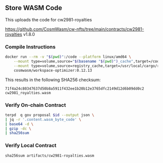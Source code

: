 ## Store WASM Code

This uploads the code for cw2981-royalties

https://github.com/CosmWasm/cw-nfts/tree/main/contracts/cw2981-royalties v1.8.0

### Compile Instructions

```sh
docker run --rm -v "$(pwd)":/code --platform linux/amd64 \
	--mount type=volume,source="$(basename "$(pwd)")_cache",target=/code/target \
	--mount type=volume,source=registry_cache,target=/usr/local/cargo/registry \
	cosmwasm/workspace-optimizer:0.12.13
```

This results in the following SHA256 checksum:

```
71f4a24c80347637d50b8a5911f432ee1b20b12e3765dfc2149d12d6b09dd0c2  cw2981_royalties.wasm
```

### Verify On-chain Contract

```sh
terpd  q gov proposal $id --output json \
| jq -r '.content.wasm_byte_code' \
| base64 -d \
| gzip -dc \
| sha256sum

```

### Verify Local Contract

```
sha256sum artifacts/cw2981-royalties.wasm
```